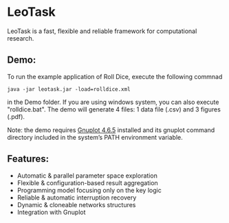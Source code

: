 LeoTask
=======

LeoTask is a fast, flexible and reliable framework for computational research. 

## Demo:
To run the example application of Roll Dice, execute the following commnad

    java -jar leotask.jar -load=rolldice.xml

in the Demo folder. If you are using windows system, you can also execute "rolldice.bat". The demo will generate 4 files: 1 data file (.csv) and 3 figures (.pdf).

Note: the demo requires [Gnuplot 4.6.5](http://sourceforge.net/projects/gnuplot/files/gnuplot/4.6.5/) installed and its gnuplot command directory included in the
system’s PATH environment variable.

## Features:

* Automatic & parallel parameter space exploration
* Flexible & configuration-based result aggregation
* Programming model focusing only on the key logic
* Reliable & automatic interruption recovery
* Dynamic & cloneable networks structures
* Integration with Gnuplot




